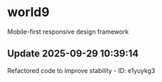 # world9
Mobile-first responsive design framework

## Update 2025-09-29 10:39:14
Refactored code to improve stability - ID: e1yuykg3

